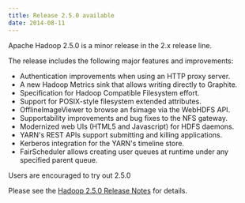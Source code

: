 ```yaml
---
title: Release 2.5.0 available
date: 2014-08-11
---
```


Apache Hadoop 2.5.0 is a minor release in the 2.x release line.

The release includes the following major features and improvements:

-   Authentication improvements when using an HTTP proxy server.
-   A new Hadoop Metrics sink that allows writing directly to Graphite.
-   Specification for Hadoop Compatible Filesystem effort.
-   Support for POSIX-style filesystem extended attributes.
-   OfflineImageViewer to browse an fsimage via the WebHDFS API.
-   Supportability improvements and bug fixes to the NFS gateway.
-   Modernized web UIs (HTML5 and Javascript) for HDFS daemons.
-   YARN's REST APIs support submitting and killing applications.
-   Kerberos integration for the YARN's timeline store.
-   FairScheduler allows creating user queues at runtime under any
specified parent queue.

Users are encouraged to try out 2.5.0

Please see the [Hadoop 2.5.0 Release
Notes](http://hadoop.apache.org/docs/r2.5.0/hadoop-project-dist/hadoop-common/releasenotes.html)
for details.

